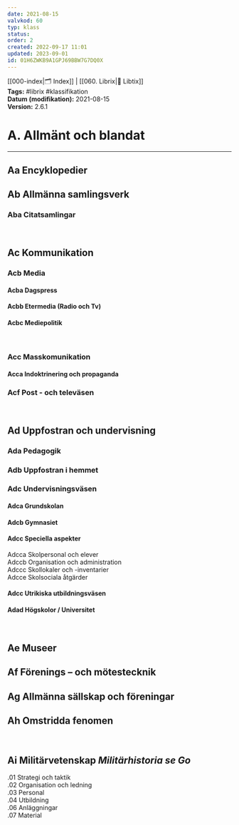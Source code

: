 ```yaml
---
date: 2021-08-15
valvkod: 60
typ: klass
status: 
order: 2
created: 2022-09-17 11:01
updated: 2023-09-01
id: 01H6ZWKB9A1GPJ69BBW7G7DQ0X
---
```


[[000-index|🗂 Index]] | [[060. Librix|📇 Libtix]]
<br>**Tags:** #librix #klassifikation
<br>**Datum (modifikation):** 2021-08-15
<br>**Version:** 2.6.1

# A. Allmänt och blandat

---

## Aa Encyklopedier

## Ab Allmänna samlingsverk
### Aba Citatsamlingar
<br>

## Ac Kommunikation
### Acb Media
#### Acba Dagspress
#### Acbb Etermedia (Radio och Tv)
#### Acbc Mediepolitik
<br>

### Acc Masskomunikation
#### Acca Indoktrinering och propaganda


### Acf Post - och televäsen
<br>

## Ad Uppfostran och undervisning
### Ada Pedagogik
### Adb Uppfostran i hemmet
### Adc Undervisningsväsen
#### Adca Grundskolan
#### Adcb Gymnasiet


#### Adcc Speciella aspekter
Adcca	Skolpersonal och elever<br>
Adccb	Organisation och administration<br>
Adccc	Skollokaler och -inventarier<br>
Adcce	Skolsociala åtgärder<br>

#### Adcc Utrikiska utbildningsväsen
#### Adad Högskolor / Universitet
<br>

## Ae	Museer
## Af	Förenings – och mötestecknik
## Ag	Allmänna sällskap och föreningar
## Ah	Omstridda fenomen

<br>

## Ai	Militärvetenskap *Militärhistoria se Go*
.01	Strategi och taktik<br>
.02	Organisation och ledning<br>
.03 Personal<br>
.04	Utbildning<br>
.06	Anläggningar<br>
.07	Material<br>
